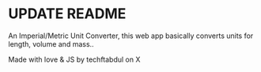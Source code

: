 # UPDATE README

An Imperial/Metric Unit Converter, this web app basically converts units for length, volume and mass..

Made with love & JS by techftabdul on X
